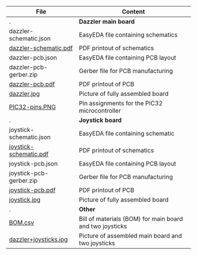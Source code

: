 File | Content
-----|--------
.| **Dazzler main board** 
dazzler-schematic.json  |  EasyEDA file containing schematics
[dazzler-schematic.pdf](dazzler-schematic.pdf) |  PDF printout of schematics
dazzler-pcb.json        |  EasyEDA file containing PCB layout
dazzler-pcb-gerber.zip |  Gerber file for PCB manufacturing
[dazzler-pcb.pdf](dazzler-pcb.pdf)         |  PDF printout of PCB
[dazzler.jpg](../../../../raw/master/PIC32/schematic/dazzler.jpg)             |  Picture of fully assembled board
[PIC32-pins.PNG](../../../../raw/master/PIC32/schematic/PIC32-pins.PNG)          |  Pin assignments for the PIC32 microcontroller
.| **Joystick board**
joystick-schematic.json   | EasyEDA file containing schematic
[joystick-schematic.pdf](joystick-schematic.pdf)    | PDF printout of schematics
joystick-pcb.json         | EasyEDA file containing PCB layout
joystick-pcb-gerber.zip  | Gerber file for PCB manufacturing
[joystick-pcb.pdf](joystick-pcb.pdf)          | PDF printout of PCB
[joystick.jpg](../../../../raw/master/PIC32/schematic/joystick.jpg)              | Picture of fully assembled board
.| **Other**
[BOM.csv](BOM.csv)                   | Bill of materials (BOM) for main board and two joysticks
[dazzler+joysticks.jpg](../../../../raw/master/PIC32/schematic/dazzler+joysticks.jpg)      | Picture of assembled main board and two joysticks
